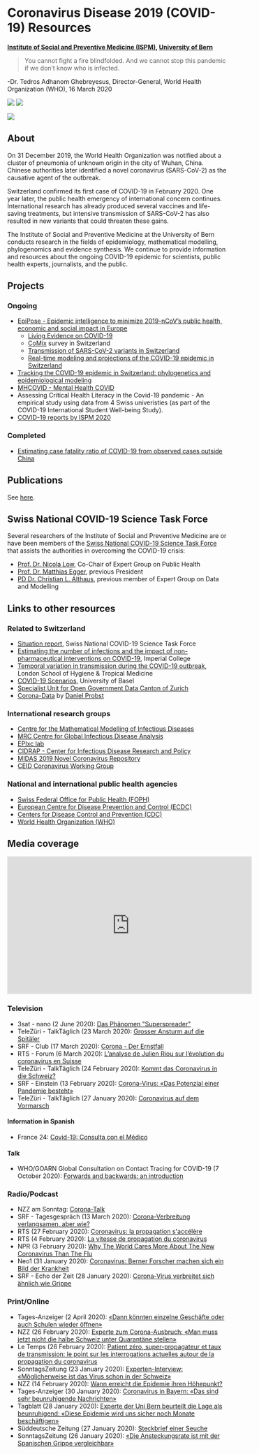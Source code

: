 # Coronavirus Disease 2019 (COVID-19) Resources

**[Institute of Social and Preventive Medicine (ISPM)](https://www.ispm.unibe.ch), [University of Bern](https://www.unibe.ch)**

> You cannot fight a fire blindfolded. And we cannot stop this pandemic if we don’t know who is infected.

-Dr. Tedros Adhanom Ghebreyesus, Director-General, World Health Organization (WHO), 16 March 2020

[![](https://zika.ispm.unibe.ch/COVID19/Logo_COAP.jpg)](https://twitter.com/evidencelive)
[![](https://zika.ispm.unibe.ch/COVID19/DailyImage.png)](https://zika.ispm.unibe.ch/assets/data/pub/search_beta/)

[![](https://zika.ispm.unibe.ch/COVID19/AsymptomaticStatusDailyImage.png)](https://zika.ispm.unibe.ch/COVID19/statusAsymp.html)

## About
On 31 December 2019, the World Health Organization was notified about a cluster of pneumonia of unknown origin in the city of Wuhan, China. Chinese authorities later identified a novel coronavirus (SARS-CoV-2) as the causative agent of the outbreak.

Switzerland confirmed its first case of COVID-19 in February 2020. One year later, the public health emergency of international concern continues. International research has already produced several vaccines and life-saving treatments, but intensive transmission of SARS-CoV-2 has also resulted in new variants that could threaten these gains.

The Institute of Social and Preventive Medicine at the University of Bern conducts research in the fields of epidemiology, mathematical modelling, phylogenomics and evidence synthesis. We continue to provide information and resources about the ongoing COVID-19 epidemic for scientists, public health experts, journalists, and the public.

## Projects
### Ongoing
* [EpiPose -  Epidemic intelligence to minimize 2019-nCoV’s public health, economic and social impact in Europe](https://www.uhasselt.be/epipose)
  + [Living Evidence on COVID-19](living-review/)
  + [CoMix](https://www.uhasselt.be/UH/71795-start/The-CoMix-study) survey in Switzerland
  + [Transmission of SARS-CoV-2 variants in Switzerland](https://ispmbern.github.io/covid-19/variants/)
  + [Real-time modeling and projections of the COVID-19 epidemic in Switzerland](https://ispmbern.github.io/covid-19/swiss-epidemic-model/)
* [Tracking the COVID-19 epidemic in Switzerland: phylogenetics and epidemiological modeling](https://data.snf.ch/covid-19/snsf/196046)
* [MHCOVID - Mental Health COVID](https://mhcovid.ispm.unibe.ch)
* Assessing Critical Health Literacy in the Covid-19 pandemic - An empirical study using data from 4 Swiss univeristies (as part of the COVID-19 International Student Well-being Study).
* [COVID-19 reports by ISPM 2020](reports/)

### Completed
* [Estimating case fatality ratio of COVID-19 from observed cases outside China](https://github.com/calthaus/ncov-cfr)

## Publications

See [here](https://www.ispm.unibe.ch/research/publications/index_eng.html).

## Swiss National COVID-19 Science Task Force
Several researchers of the Institute of Social and Preventive Medicine are or have been members of the [Swiss National COVID-19 Science Task Force](https://sciencetaskforce.ch) that assists the authorities in overcoming the COVID-19 crisis:

* [Prof. Dr. Nicola Low](https://www.ispm.unibe.ch/about_us/staff/low_nicola/index_eng.html), Co-Chair of Expert Group on Public Health
* [Prof. Dr. Matthias Egger](https://www.ispm.unibe.ch/about_us/staff/egger_matthias/index_eng.html), previous President
* [PD Dr. Christian L. Althaus](https://www.ispm.unibe.ch/about_us/staff/althaus_christian/index_eng.html), previous member of Expert Group on Data and Modelling
 
## Links to other resources
### Related to Switzerland
* [Situation report](https://ncs-tf.ch/en/situation-report), Swiss National COVID-19 Science Task Force
* [Estimating the number of infections and the impact of non-pharmaceutical interventions on COVID-19](https://mrc-ide.github.io/covid19estimates/#/details/Switzerland), Imperial College
* [Temporal variation in transmission during the COVID-19 outbreak](https://epiforecasts.io/covid/), London School of Hygiene & Tropical Medicine
* [COVID-19 Scenarios](https://covid19-scenarios.org), University of Basel
* [Specialist Unit for Open Government Data Canton of Zurich](https://github.com/openZH/covid_19)
* [Corona-Data](https://www.corona-data.ch) by [Daniel Probst](https://github.com/daenuprobst/covid19-cases-switzerland)

### International research groups
* [Centre for the Mathematical Modelling of Infectious Diseases](https://cmmid.github.io/topics/covid19/)
* [MRC Centre for Global Infectious Disease Analysis](https://www.imperial.ac.uk/mrc-global-infectious-disease-analysis/covid-19/)
* [EPIxc lab](https://www.epicx-lab.com/covid-19.html)
* [CIDRAP - Center for Infectious Disease Research and Policy](http://www.cidrap.umn.edu/covid-19)
* [MIDAS 2019 Novel Coronavirus Repository](https://github.com/midas-network/COVID-19)
* [CEID Coronavirus Working Group](http://2019-coronavirus-tracker.com/index.html)

### National and international public health agencies
* [Swiss Federal Office for Public Health (FOPH)](https://www.bag.admin.ch/bag/de/home/krankheiten/ausbrueche-epidemien-pandemien/aktuelle-ausbrueche-epidemien/novel-cov.html)
* [European Centre for Disease Prevention and Control (ECDC)](https://www.ecdc.europa.eu/en/novel-coronavirus-china)
* [Centers for Disease Control and Prevention (CDC)](https://www.cdc.gov/coronavirus/2019-nCoV/index.html)
* [World Health Organization (WHO)](https://www.who.int/emergencies/diseases/novel-coronavirus-2019)

## Media coverage

<iframe width="560" height="315" src="https://www.youtube.com/embed/-mCVmOO1g-s" frameborder="0" allow="accelerometer; autoplay; encrypted-media; gyroscope; picture-in-picture" allowfullscreen></iframe>

### Television
* 3sat - nano (2 June 2020): [Das Phänomen "Superspreader"](https://www.3sat.de/wissen/nano/200602-superspreader-100.html)
* TeleZüri - TalkTäglich (23 March 2020): [Grosser Ansturm auf die Spitäler](https://www.telezueri.ch/talktaeglich/grosser-ansturm-auf-die-spitaeler-136820151)
* SRF - Club (17 March 2020): [Corona - Der Ernstfall](https://www.srf.ch/play/tv/club/video/im-club-corona---der-ernstfall?id=411f318d-7528-48f7-bb1d-2c875710f47f)
* RTS - Forum (6 March 2020): [L’analyse de Julien Riou sur l’évolution du coronavirus en Suisse](https://www.rts.ch/play/tv/forum-video/video/lanalyse-de-julien-riou-sur-levolution-du-coronavirus-en-suisse-video?id=11146010)
* TeleZüri - TalkTäglich (24 February 2020): [Kommt das Coronavirus in die Schweiz?](https://www.telezueri.ch/talktaeglich/kommt-das-coronavirus-in-die-schweiz-136362081)
* SRF - Einstein (13 February 2020): [Corona-Virus: «Das Potenzial einer Pandemie besteht»](https://www.srf.ch/kultur/wissen/interview-mit-epidemiologen-corona-virus-das-potenzial-einer-pandemie-besteht?ns_source=mobile&srg_sm_medium=tw)
* TeleZüri - TalkTäglich (27 January 2020): [Coronavirus auf dem Vormarsch](https://www.telezueri.ch/talktaeglich/coronavirus-auf-dem-vormarsch-136226159)

#### Information in Spanish
* France 24: [Covid-19: Consulta con el Médico](https://www.france24.com/es/programas/covid-19-consulta-con-el-médico/)

#### Talk
* WHO/GOARN Global Consultation on Contact Tracing for COVID-19 (7 October 2020): [Forwards and backwards: an introduction](/Forward_backward_WHO_201007.pdf)

### Radio/Podcast
* NZZ am Sonntag: [Corona-Talk](https://nzzas.nzz.ch/notizen/corona-talk-mit-dem-epidemiologen-christian-althaus-ld.1548957)
* SRF - Tagesgespräch (13 March 2020): [Corona-Verbreitung verlangsamen, aber wie?](https://www.srf.ch/sendungen/tagesgespraech/christian-althaus-corona-verbreitung-verlangsamen-aber-wie)
* RTS (27 February 2020): [Coronavirus: la propagation s'accélère](https://www.rts.ch/play/radio/cqfd/audio/coronavirus-la-propagation-saccelere?id=11089420)
* RTS (4 February 2020): [La vitesse de propagation du coronavirus](https://pages.rts.ch/la-1ere/programmes/cqfd/04-02-2020)
* NPR (3 February 2020): [Why The World Cares More About The New Coronavirus Than The Flu](https://www.npr.org/sections/goatsandsoda/2020/02/03/802392420/why-the-response-to-the-new-coronavirus-has-been-so-aggressive?utm_campaign=storyshare&utm_source=twitter.com&utm_medium=social)
* Neo1 (31 January 2020): [Coronavirus: Berner Forscher machen sich ein Bild der Krankheit](https://www.neo1.ch/news/news/newsansicht/datum/2020/02/01/coronavirus-berner-forscher-machen-sich-ein-bild-der-krankheit.html)
* SRF - Echo der Zeit (28 January 2020): [Corona-Virus verbreitet sich ähnlich wie Grippe](https://www.srf.ch/sendungen/echo-der-zeit/trumps-friedensplan-fuer-den-nahen-osten)

### Print/Online
* Tages-Anzeiger (2 April 2020): [«Dann könnten einzelne Geschäfte oder auch Schulen wieder öffnen»](https://www.tagesanzeiger.ch/dann-koennten-einzelne-geschaefte-oder-auch-schulen-wieder-oeffnen-695157613218)
* NZZ (26 February 2020): [Experte zum Corona-Ausbruch: «Man muss jetzt nicht die halbe Schweiz unter Quarantäne stellen»](https://www.nzz.ch/schweiz/experte-zum-corona-ausbruch-man-muss-jetzt-nicht-die-halbe-schweiz-unter-quarantaene-stellen-ld.1542713)
* Le Temps (26 February 2020): [Patient zéro, super-propagateur et taux de transmission: le point sur les interrogations actuelles autour de la propagation du coronavirus](https://www.letemps.ch/sciences/patient-zero-superpropagateur-taux-transmission-point-interrogations-actuelles-autour)
* SonntagsZeitung (23 January 2020): [Experten-Interview: «Möglicherweise ist das Virus schon in der Schweiz»](https://www.tagesanzeiger.ch/sonntagszeitung/moeglicherweise-ist-das-virus-schon-hier/story/15126777)
* NZZ (14 February 2020): [Wann erreicht die Epidemie ihren Höhepunkt?](https://www.nzz.ch/wissenschaft/wann-erreicht-die-epidemie-ihren-hoehepunkt-ld.1540284?reduced=true)
* Tages-Anzeiger (30 January 2020): [Coronavirus in Bayern: «Das sind sehr beunruhigende Nachrichten»](https://www.tagesanzeiger.ch/wissen/sehr-beunruhigend-dass-das-virus-ansteckend-ist-bevor-jemand-erkrankt/story/31870164)
* Tagblatt (28 January 2020): [Experte der Uni Bern beurteilt die Lage als beunruhigend: «Diese Epidemie wird uns sicher noch Monate beschäftigen»](https://www.tagblatt.ch/news-service/leben-wissen/diese-epidemie-wird-uns-sicher-noch-monate-beschaeftigen-ld.1189690?reduced=true)
* Süddeutsche Zeitung (27 January 2020): [Steckbrief einer Seuche](https://www.sueddeutsche.de/wissen/coronavirus-seuche-ansteckung-uebertragung-1.4773253)
* SonntagsZeitung (26 January 2020): [«Die Ansteckungsrate ist mit der Spanischen Grippe vergleichbar»](https://www.tagesanzeiger.ch/sonntagszeitung/das-virus-hat-das-potenzial-eine-pandemie-auszuloesen/story/16000144)
